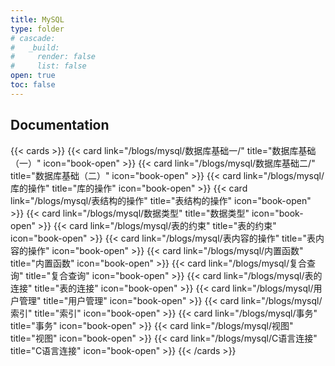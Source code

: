 ```yaml
---
title: MySQL
type: folder
# cascade:
#   _build:
#     render: false
#     list: false
open: true
toc: false
---
```


## Documentation

{{< cards >}}
  {{< card link="/blogs/mysql/数据库基础一/" title="数据库基础（一）" icon="book-open" >}}
  {{< card link="/blogs/mysql/数据库基础二/" title="数据库基础（二）" icon="book-open" >}}
  {{< card link="/blogs/mysql/库的操作" title="库的操作" icon="book-open" >}}
  {{< card link="/blogs/mysql/表结构的操作" title="表结构的操作" icon="book-open" >}}
  {{< card link="/blogs/mysql/数据类型" title="数据类型" icon="book-open" >}}
  {{< card link="/blogs/mysql/表的约束" title="表的约束" icon="book-open" >}}
  {{< card link="/blogs/mysql/表内容的操作" title="表内容的操作" icon="book-open" >}}
  {{< card link="/blogs/mysql/内置函数" title="内置函数" icon="book-open" >}}
  {{< card link="/blogs/mysql/复合查询" title="复合查询" icon="book-open" >}}
  {{< card link="/blogs/mysql/表的连接" title="表的连接" icon="book-open" >}}
  {{< card link="/blogs/mysql/用户管理" title="用户管理" icon="book-open" >}}
  {{< card link="/blogs/mysql/索引" title="索引" icon="book-open" >}}
  {{< card link="/blogs/mysql/事务" title="事务" icon="book-open" >}}
  {{< card link="/blogs/mysql/视图" title="视图" icon="book-open" >}}
  {{< card link="/blogs/mysql/C语言连接" title="C语言连接" icon="book-open" >}}
{{< /cards >}}
